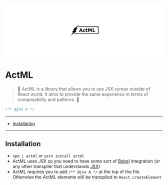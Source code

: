 ![ActML](assets/logo.jpg)

# ActML <!-- omit in toc -->

> :dizzy: ActML is a library that allows you to use JSX syntax outside of React world. It aims to provide the same experience in terms of composability and patterns. :dizzy: 

```javascript
/** @jsx A */

```

---

* [Installation](#installation)

---

## Installation

* `npm i actml` or `yarn install actml`
* ActML uses JSX so you need to have some sort of [Babel](https://babeljs.io) integration (or any other transpiler that understands [JSX](https://facebook.github.io/jsx/))
* ActML requires you to add `/** @jsx A */` at the top of the file. Otherwise the ActML elements will be transpiled to `React.createElement`


